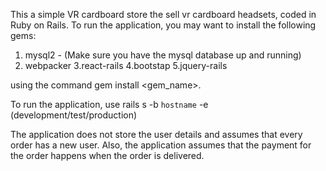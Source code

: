 This a simple VR cardboard store the sell vr cardboard headsets, coded in Ruby on Rails.
To run the application, you may want to install the following gems:
1. mysql2 - (Make sure you have the mysql database up and running)
2. webpacker
3.react-rails
4.bootstap
5.jquery-rails
 
using the command gem install <gem_name>.

To run the application, use
rails s -b `hostname` -e (development/test/production)

The application does not store the user details and assumes that every order has a new user. Also, the application assumes that the payment for the order happens when the order is delivered.
